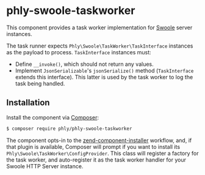 # phly-swoole-taskworker

This component provides a task worker implementation for
[Swoole](https://www.swoole.co.uk) server instances.

The task runner expects `Phly\Swoole\TaskWorker\TaskInterface` instances as the
payload to process. `TaskInterface` instances must:

- Define `__invoke()`, which should not return any values.
- Implement `JsonSerializable`'s `jsonSerialize()` method (`TaskInterface`
  extends this interface). This latter is used by the task worker to log the
  task being handled.

## Installation

Install the component via [Composer](https://getcomposer.org):

```bash
$ composer require phly/phly-swoole-taskworker
```

The component opts-in to the
[zend-component-installer](https://docs.zendframework.com/zend-component-installer)
workflow, and, if that plugin is available, Composer will prompt if you want to
install its `Phly\Swoole\TaskWorker\ConfigProvider`. This class will register
a factory for the task worker, and auto-register it as the task worker handler
for your Swoole HTTP Server instance.
